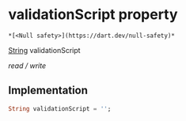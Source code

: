


# validationScript property




    *[<Null safety>](https://dart.dev/null-safety)*


[String](https://api.flutter.dev/flutter/dart-core/String-class.html) validationScript
  
_read / write_






## Implementation

```dart
String validationScript = '';


```







